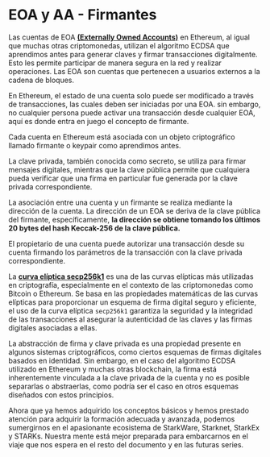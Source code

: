 # EOA y AA - Firmantes
Las cuentas de EOA [**(Externally Owned Accounts)**](https://ethereum.org/en/whitepaper/#ethereum-accounts) en Ethereum, al igual que muchas otras criptomonedas, utilizan el algoritmo ECDSA que aprendimos antes para generar claves y firmar transacciones digitalmente. Esto les permite participar de manera segura en la red y realizar operaciones. Las EOA son cuentas que pertenecen a usuarios externos a la cadena de bloques.

En Ethereum, el estado de una cuenta solo puede ser modificado a través de transacciones, las cuales deben ser iniciadas por una EOA. sin embargo, no cualquier persona puede activar una transacción desde cualquier EOA, aquí es donde entra en juego el concepto de firmante.

Cada cuenta en Ethereum está asociada con un objeto criptográfico llamado firmante o keypair como aprendimos antes.

La clave privada, también conocida como secreto, se utiliza para firmar mensajes digitales, mientras que la clave pública permite que cualquiera pueda verificar que una firma en particular fue generada por la clave privada correspondiente.

La asociación entre una cuenta y un firmante se realiza mediante la dirección de la cuenta. La dirección de un EOA se deriva de la clave pública del firmante, específicamente, **la dirección se obtiene tomando los últimos 20 bytes del hash Keccak-256 de la clave pública.**

El propietario de una cuenta puede autorizar una transacción desde su cuenta firmando los parámetros de la transacción con la clave privada correspondiente.

La [**curva elíptica secp256k1**](https://ethereum.org/en/whitepaper/#ethereum-accounts) es una de las curvas elípticas más utilizadas en criptografía, especialmente en el contexto de las criptomonedas como Bitcoin o Ethereum. Se basa en las propiedades matemáticas de las curvas elípticas para proporcionar un esquema de firma digital seguro y eficiente, el uso de la curva elíptica `secp256k1` garantiza la seguridad y la integridad de las transacciones al asegurar la autenticidad de las claves y las firmas digitales asociadas a ellas.

La abstracción de firma y clave privada es una propiedad presente en algunos sistemas criptográficos, como ciertos esquemas de firmas digitales basados en identidad. Sin embargo, en el caso del algoritmo ECDSA utilizado en Ethereum y muchas otras blockchain, la firma está inherentemente vinculada a la clave privada de la cuenta y no es posible separarlas o abstraerlas, como podría ser el caso en otros esquemas diseñados con estos principios.

Ahora que ya hemos adquirido los conceptos básicos y hemos prestado atención para adquirir la formación adecuada y avanzada, podemos sumergirnos en el apasionante ecosistema de StarkWare, Starknet, StarkEx y STARKs. Nuestra mente está mejor preparada para embarcarnos en el viaje que nos espera en el resto del documento y en las futuras series.